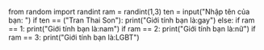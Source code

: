 from random import randint
ram = randint(1,3)
ten = input("Nhập tên của bạn: ")
if ten == ("Tran Thai Son"):
  print("Giới tính bạn là:gay")
else:
  if ram == 1:
    print("Giới tính bạn là:nam")
  if ram == 2:
    print("Giới tính bạn là:nữ")
  if ram == 3:
    print("Giới tính bạn là:LGBT")
